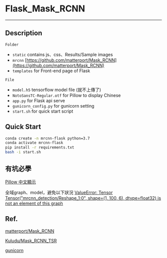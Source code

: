 # Flask_Mask_RCNN

***
## Description
`Folder`
* `static` contains js、css、Results/Sample images
* `mrcnn` [https://github.com/matterport/Mask_RCNN](https://github.com/matterport/Mask_RCNN)
* `templates` for Front-end page of Flask

`File`
* `model.h5` tensorflow model file (就不上傳了)
* `NotoSansTC-Regular.otf` for Pillow to display Chinese
* `app.py` for Flask api serve
* `gunicorn_config.py` for gunicorn setting
* `start.sh` for quick start script

## Quick Start
```bash
conda create -n mrcnn-flask python=3.7
conda activate mrcnn-flask
pip install -r requirements.txt
bash -i start.sh
```

## 有坑必學
[Pillow 中文顯示](https://pillow.readthedocs.io/en/stable/reference/ImageFont.html)

全域graph、model，避免以下狀況
[ValueError: Tensor Tensor("mrcnn_detection/Reshape_1:0", shape=(1, 100, 6), dtype=float32) is not an element of this graph](https://github.com/keras-team/keras/issues/2397#issuecomment-254919212)

## Ref.
[matterport/Mask_RCNN](https://github.com/matterport/Mask_RCNN)

[Kuludu/Mask_RCNN_TSR](https://github.com/Kuludu/Mask_RCNN_TSR)

[gunicorn](https://docs.gunicorn.org/en/stable/settings.html)
